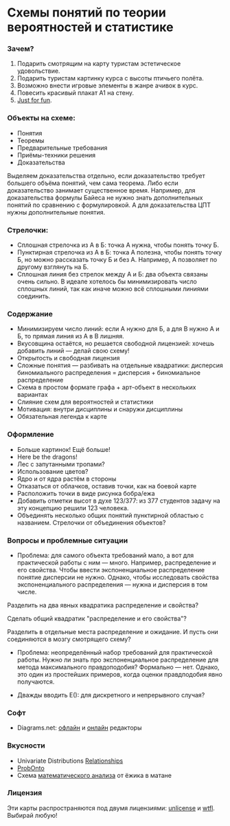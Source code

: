 # Схемы понятий по теории вероятностей и статистике

### Зачем?

1. Подарить смотрящим на карту туристам эстетическое удовольствие.
2. Подарить туристам картинку курса с высоты птичьего полёта.
3. Возможно внести игровые элементы в жанре ачивок в курс. 
4. Повесить красивый плакат А1 на стену.
5. [Just for fun](https://royallib.com/book/torvalds_linus/Just_for_Fun.html). 
### Объекты на схеме:

* Понятия
* Теоремы
* Предварительные требования
* Приёмы-техники решения
* Доказательства 
  
Выделяем доказательства отдельно, если доказательство требует большего объёма понятий, чем сама теорема.
Либо если доказательство занимает существенное время. 
Например, для доказательства формулы Байеса не нужно знать дополнительных понятий по сравнению с формулировкой.
А для доказательства ЦПТ нужны дополнительные понятия.


### Стрелочки:

* Сплошная стрелочка из А в Б: точка А нужна, чтобы понять точку Б. 
* Пунктирная стрелочка из А в Б: точка А полезна, чтобы понять точку Б, но можно рассказать точку Б и без А. Например, А позволяет по другому взглянуть на Б.
* Сплошная линия без стрелок между А и Б: два объекта связаны очень сильно. 
В идеале хотелось бы минимизировать число сплошных линий, так как иначе можно всё сплошными линиями соединить. 

### Содержание

* Минимизируем число линий: если А нужно для Б, а для В нужно А и Б, то прямая линия из А в В лишняя.
* Вкусовщина остаётся, но решается свободной лицензией: хочешь добавить линий — делай свою схему!
* Открытость и свободная лицензия
* Сложные понятия — разбивать на отдельные квадратики: дисперсия биномиального распределения = дисперсия + биномиальное распределение
* Схема в простом формате графа + арт-объект в нескольких вариантах
* Слияние схем для вероятностей и статистики
* Мотивация: внутри дисциплины и снаружи дисциплины
* Обязательная легенда к карте

### Оформление

* Больше картинок! Ещё больше!
* Here be the dragons!
* Лес с запутанными тропами?
* Использование цветов?
* Ядро и от ядра растём в стороны
* Отказаться от облачков, оставив точки, как на боевой карте
* Расположить точки в виде рисунка бобра/ежа
* Добавить отметки высот в духе 123/377: из 377 студентов задачу на эту концепцию решили 123 человека. 
* Объединять несколько общих понятий пунктирной областью с названием. Стрелочки от объединения объектов?

### Вопросы и проблемные ситуации

* Проблема: для самого объекта требований мало, а вот для практической работы с ним — много. 
Например, распределение и его свойства. Чтобы ввести экспоненциальное распределение понятие дисперсии не нужно.
Однако, чтобы исследовать свойства экспоненциального распределения — нужна и дисперсия в том числе.

Разделить на два явных квадратика распределение и свойства?

Сделать общий квадратик "распределение и его свойства"?

Разделить в отдельные места распределение и ожидание. И пусть они соединяются в мозгу смотрящего схему?

* Проблема: неопределённый набор требований для практической работы. 
Нужно ли знать про экспоненциальное распределение для метода максимального правдоподобия?
Формально — нет. Однако, это один из простейших примеров, когда оценки правдподобия явно получаются. 

* Дважды вводить E(): для дискретного и непрерывного случая?

### Софт

* Diagrams.net: [офлайн](https://github.com/jgraph/drawio-desktop/releases) и [онлайн](https://app.diagrams.net/) редакторы


### Вкусности

* Univariate Distributions [Relationships](http://www.math.wm.edu/~leemis/chart/UDR/UDR.html)
* [ProbOnto](https://sites.google.com/site/probonto/)
* Схема [математического анализа](https://vk.com/wall-186208863_5173) от ёжика в матане


### Лицензия

Эти карты распространяются под двумя лицензиями: [unlicense](https://github.com/bdemeshev/probability_map/blob/main/LICENSE.unlicense) и [wtfl](https://github.com/bdemeshev/probability_map/blob/main/LICENSE.wtfl). Выбирай любую!